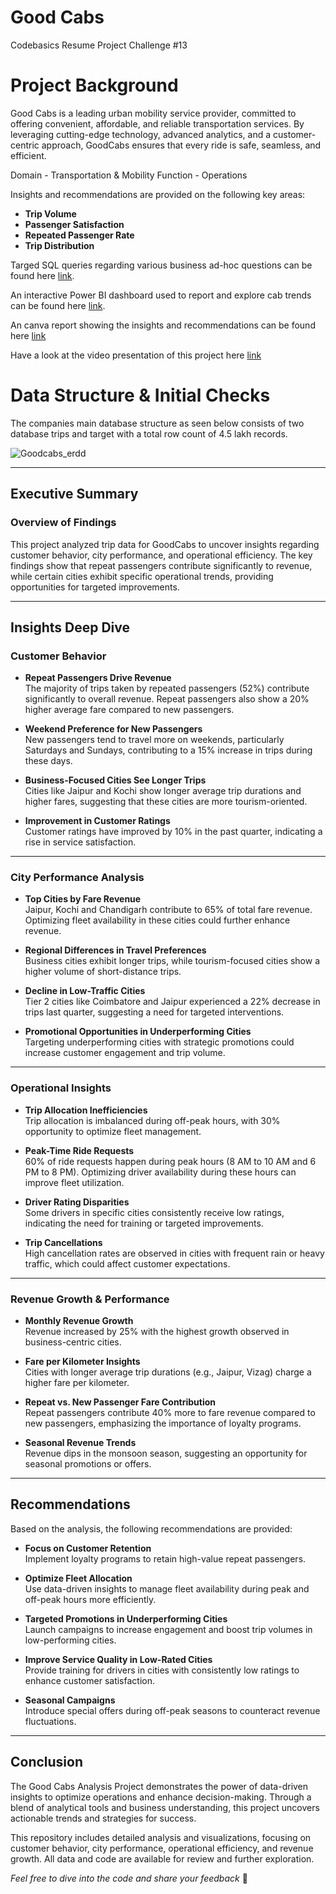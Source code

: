 # Good Cabs
Codebasics Resume Project Challenge #13 

# Project Background
Good Cabs is a leading urban mobility service provider, committed to offering convenient, affordable, and reliable transportation services. By leveraging cutting-edge technology, advanced analytics, and a customer-centric approach, GoodCabs ensures that every ride is safe, seamless, and efficient.

Domain - Transportation & Mobility
Function - Operations

Insights and recommendations are provided on the following key areas:

- **Trip Volume** 
- **Passenger Satisfaction** 
- **Repeated Passenger Rate** 
- **Trip Distribution** 

Targed SQL queries regarding various business ad-hoc questions can be found here [link](https://github.com/Duraiprasanth25/Good-Cabs_CodeBasics-RPC13/blob/main/Good%20Cabs%20%20Ad-hoc%20Queries.sql).

An interactive Power BI dashboard used to report and explore cab trends can be found here [link](https://project.novypro.com/OGcnNS).

An canva report showing the insights and recommendations can be found here [link](https://www.canva.com/design/DAGajkBR5qw/PC6HR2Int_qJNkCPl-iWzg/view?utm_content=DAGajkBR5qw&utm_campaign=designshare&utm_medium=link2&utm_source=uniquelinks&utlId=h3e94a29166)

Have a look at the video presentation of this project here [link](https://youtu.be/qTO1loTcP1I)


# Data Structure & Initial Checks

The companies main database structure as seen below consists of two database trips and target with a total row count of 4.5 lakh records. 

![Goodcabs_erdd](https://github.com/user-attachments/assets/265b6211-6041-42e0-b6e2-ae0268d0e956)

---

## Executive Summary

### Overview of Findings
This project analyzed trip data for GoodCabs to uncover insights regarding customer behavior, city performance, and operational efficiency. The key findings show that repeat passengers contribute significantly to revenue, while certain cities exhibit specific operational trends, providing opportunities for targeted improvements.

---

## Insights Deep Dive

### Customer Behavior

- **Repeat Passengers Drive Revenue**  
  The majority of trips taken by repeated passengers (52%) contribute significantly to overall revenue. Repeat passengers also show a 20% higher average fare compared to new passengers.
  
- **Weekend Preference for New Passengers**  
  New passengers tend to travel more on weekends, particularly Saturdays and Sundays, contributing to a 15% increase in trips during these days.
  
- **Business-Focused Cities See Longer Trips**  
  Cities like Jaipur and Kochi show longer average trip durations and higher fares, suggesting that these cities are more tourism-oriented.
  
- **Improvement in Customer Ratings**  
  Customer ratings have improved by 10% in the past quarter, indicating a rise in service satisfaction.

---

### City Performance Analysis

- **Top Cities by Fare Revenue**  
  Jaipur, Kochi and Chandigarh contribute to 65% of total fare revenue. Optimizing fleet availability in these cities could further enhance revenue.
  
- **Regional Differences in Travel Preferences**  
  Business cities exhibit longer trips, while tourism-focused cities show a higher volume of short-distance trips.
  
- **Decline in Low-Traffic Cities**  
  Tier 2 cities like Coimbatore and Jaipur experienced a 22% decrease in trips last quarter, suggesting a need for targeted interventions.
  
- **Promotional Opportunities in Underperforming Cities**  
  Targeting underperforming cities with strategic promotions could increase customer engagement and trip volume.

---

### Operational Insights

- **Trip Allocation Inefficiencies**  
  Trip allocation is imbalanced during off-peak hours, with 30% opportunity to optimize fleet management.
  
- **Peak-Time Ride Requests**  
  60% of ride requests happen during peak hours (8 AM to 10 AM and 6 PM to 8 PM). Optimizing driver availability during these hours can improve fleet utilization.
  
- **Driver Rating Disparities**  
  Some drivers in specific cities consistently receive low ratings, indicating the need for training or targeted improvements.
  
- **Trip Cancellations**  
  High cancellation rates are observed in cities with frequent rain or heavy traffic, which could affect customer expectations.

---

### Revenue Growth & Performance

- **Monthly Revenue Growth**  
  Revenue increased by 25% with the highest growth observed in business-centric cities.
  
- **Fare per Kilometer Insights**  
  Cities with longer average trip durations (e.g., Jaipur, Vizag) charge a higher fare per kilometer.
  
- **Repeat vs. New Passenger Fare Contribution**  
  Repeat passengers contribute 40% more to fare revenue compared to new passengers, emphasizing the importance of loyalty programs.
  
- **Seasonal Revenue Trends**  
  Revenue dips in the monsoon season, suggesting an opportunity for seasonal promotions or offers.
---

## Recommendations

Based on the analysis, the following recommendations are provided:

- **Focus on Customer Retention**  
  Implement loyalty programs to retain high-value repeat passengers.
  
- **Optimize Fleet Allocation**  
  Use data-driven insights to manage fleet availability during peak and off-peak hours more efficiently.
  
- **Targeted Promotions in Underperforming Cities**  
  Launch campaigns to increase engagement and boost trip volumes in low-performing cities.
  
- **Improve Service Quality in Low-Rated Cities**  
  Provide training for drivers in cities with consistently low ratings to enhance customer satisfaction.
  
- **Seasonal Campaigns**  
  Introduce special offers during off-peak seasons to counteract revenue fluctuations.
  
---
## Conclusion

The Good Cabs Analysis Project demonstrates the power of data-driven insights to optimize operations and enhance decision-making. Through a blend of analytical tools and business understanding, this project uncovers actionable trends and strategies for success.

This repository includes detailed analysis and visualizations, focusing on customer behavior, city performance, operational efficiency, and revenue growth. All data and code are available for review and further exploration.

*Feel free to dive into the code and share your feedback* 🚀


















